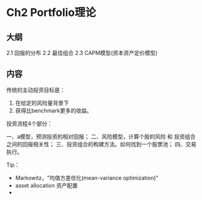# Ch2 Portfolio理论

## 大纲

2.1 回报的分布
2.2 最佳组合
2.3 CAPM模型(资本资产定价模型)

## 内容

传统的主动投资目标是：

1. 在给定的风险量背景下
2. 获得比benchmark更多的收益。

投资流程4个部分：

一、a模型，预测投资的相对回报；
二、风险模型，计算个股的风险 和 投资组合之间的回报相关性；
三、投资组合的构建方法。如何找到一个股票池；
四、交易执行。

Tip：

- Markowitz，"均值方差优化(mean-variance optimization)"
- asset allocation 资产配置
- 


